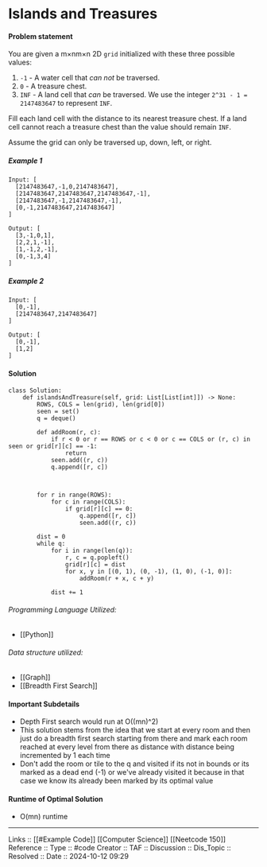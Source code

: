 # Islands and Treasures

#### Problem statement
You are given a m×nm×n 2D `grid` initialized with these three possible values:

1. `-1` - A water cell that _can not_ be traversed.
2. `0` - A treasure chest.
3. `INF` - A land cell that _can_ be traversed. We use the integer `2^31 - 1 = 2147483647` to represent `INF`.

Fill each land cell with the distance to its nearest treasure chest. If a land cell cannot reach a treasure chest than the value should remain `INF`.

Assume the grid can only be traversed up, down, left, or right.

##### Example 1
```
Input: [
  [2147483647,-1,0,2147483647],
  [2147483647,2147483647,2147483647,-1],
  [2147483647,-1,2147483647,-1],
  [0,-1,2147483647,2147483647]
]

Output: [
  [3,-1,0,1],
  [2,2,1,-1],
  [1,-1,2,-1],
  [0,-1,3,4]
]

```
##### Example 2
```
Input: [
  [0,-1],
  [2147483647,2147483647]
]

Output: [
  [0,-1],
  [1,2]
]
```
#### Solution
```
class Solution:
    def islandsAndTreasure(self, grid: List[List[int]]) -> None:
        ROWS, COLS = len(grid), len(grid[0])
        seen = set()
        q = deque()

        def addRoom(r, c):
            if r < 0 or r == ROWS or c < 0 or c == COLS or (r, c) in seen or grid[r][c] == -1:
                return
            seen.add((r, c))
            q.append([r, c])

  

        for r in range(ROWS):
            for c in range(COLS):
                if grid[r][c] == 0:
                    q.append([r, c])
                    seen.add((r, c))

        dist = 0
        while q:
            for i in range(len(q)):
                r, c = q.popleft()
                grid[r][c] = dist
                for x, y in [(0, 1), (0, -1), (1, 0), (-1, 0)]:
                    addRoom(r + x, c + y)

            dist += 1
```

###### Programming Language Utilized:

- [[Python]]

###### Data structure utilized:

- [[Graph]]
- [[Breadth First Search]]
#### Important Subdetails

- Depth First search would run at O((mn)^2)
- This solution stems from the idea that we start at every room and then just do a breadth first search starting from there and mark each room reached at every level from there as distance with distance being incremented by 1 each time
- Don't add the room or tile  to the q and visited if its not in bounds or its marked as a dead end (-1) or we've already visited it because in that case we know its already been marked by its optimal value
#### Runtime of Optimal Solution

- O(mn) runtime
---
Links :: [[#Example Code]] [[Computer Science]] [[Neetcode 150]]
Reference ::
Type :: #code
Creator ::
TAF ::
Discussion ::
Dis_Topic :: 
Resolved ::
Date :: 2024-10-12 09:29
